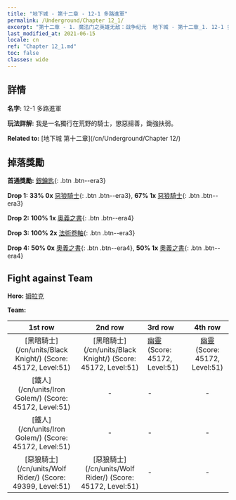 ```yaml
---
title: "地下城 - 第十二章 - 12-1 多路進軍"
permalink: /Underground/Chapter 12_1/
excerpt: "第十二章 - 1. 魔法门之英雄无敌：战争纪元  地下城 - 第十二章_1. 12-1 多路進軍"
last_modified_at: 2021-06-15
locale: cn
ref: "Chapter 12_1.md"
toc: false
classes: wide
---
```


## 詳情

 **名字:** 12-1 多路進軍

 **玩法詳解:**       我是一名獨行在荒野的騎士，懲惡揚善，鋤強扶弱。

 **Related to:** [地下城 第十二章](/cn/Underground/Chapter 12/)

## 掉落獎勵

 **首通獎勵:** [銀鑰匙](/cn/Items/con_693/){: .btn .btn--era3}

 **Drop 1:** **33% 0x** [惡狼騎士](/cn/Items/unt_218/){: .btn .btn--era3}, **67% 1x** [惡狼騎士](/cn/Items/unt_218/){: .btn .btn--era3}

 **Drop 2:** **100% 1x** [奧義之書](/cn/Items/mat_53/){: .btn .btn--era4}

 **Drop 3:** **100% 2x** [法術卷軸](/cn/Items/con_694/){: .btn .btn--era3}

 **Drop 4:** **50% 0x** [奧義之書](/cn/Items/mat_46/){: .btn .btn--era4}, **50% 1x** [奧義之書](/cn/Items/mat_46/){: .btn .btn--era4}


## Fight against Team
 **Hero:** [姆拉克](/cn/heroes/Mullich/)

 **Team:**


  | 1st row | 2nd row | 3rd row | 4th row |
  |:----:|:----:|:----|:----:|
  | [黑暗騎士](/cn/units/Black Knight/) (Score: 45172, Level:51)  | [黑暗騎士](/cn/units/Black Knight/) (Score: 45172, Level:51)  | [幽靈](/cn/units/Wight/) (Score: 45172, Level:51)  | [幽靈](/cn/units/Wight/) (Score: 45172, Level:51)  |
  | [鐵人](/cn/units/Iron Golem/) (Score: 45172, Level:51)  | - | - | - |
  | [鐵人](/cn/units/Iron Golem/) (Score: 45172, Level:51)  | - | - | - |
  | [惡狼騎士](/cn/units/Wolf Rider/) (Score: 49399, Level:51)  | [惡狼騎士](/cn/units/Wolf Rider/) (Score: 45172, Level:51)  | - | - |


